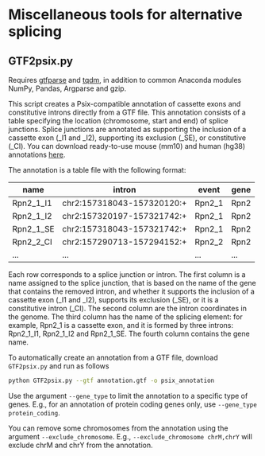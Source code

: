 # Miscellaneous tools for alternative splicing

## GTF2psix.py

Requires [gtfparse](https://pypi.org/project/gtfparse/) and [tqdm](https://tqdm.github.io/), in addition to common Anaconda modules NumPy, Pandas, Argparse and gzip.

This script creates a Psix-compatible annotation of cassette exons and constitutive introns directly from a GTF file. This annotation consists of a table specifying the location (chromosome, start and end) of splice junctions. Splice junctions are annotated as supporting the inclusion of a cassette exon (\_I1 and \_I2), supporting its exclusion (\_SE), or constitutive (\_CI). You can download ready-to-use mouse (mm10) and human (hg38) annotations [here](https://github.com/lareaulab/psix/tree/master/annotation). 

The annotation is a table file with the following format:

name | intron | event  |  gene
---- | ---- | ---- | ---- 
Rpn2_1_I1 | chr2:157318043-157320120:+ | Rpn2_1 | Rpn2
Rpn2_1_I2 | chr2:157320197-157321742:+ | Rpn2_1 | Rpn2
Rpn2_1_SE | chr2:157318043-157321742:+ | Rpn2_1 | Rpn2
Rpn2_2_CI | chr2:157290713-157294152:+ | Rpn2_2 | Rpn2
... | ... | ... | ...

Each row corresponds to a splice junction or intron. The first column is a name assigned to the splice junction, that is based on the name of the gene that contains the removed intron, and whether it supports the inclusion of a cassette exon (\_I1 and \_I2), supports its exclusion (\_SE), or it is a constitutive intron (\_CI). The second column are the intron coordinates in the genome. The third column has the name of the splicing element: for example, Rpn2_1 is a cassette exon, and it is formed by three introns: Rpn2_1_I1, Rpn2_1_I2 and Rpn2_1_SE. The fourth column contains the gene name.

To automatically create an annotation from a GTF file, download ```GTF2psix.py``` and run as follows

```bash
python GTF2psix.py --gtf annotation.gtf -o psix_annotation
```

Use the argument ```--gene_type``` to limit the annotation to a specific type of genes. E.g., for an annotation of protein coding genes only, use ```--gene_type protein_coding```.

You can remove some chromosomes from the annotation using the argument ```--exclude_chromosome```. E.g., ```--exclude_chromosome chrM,chrY``` will exclude chrM and chrY from the annotation.
